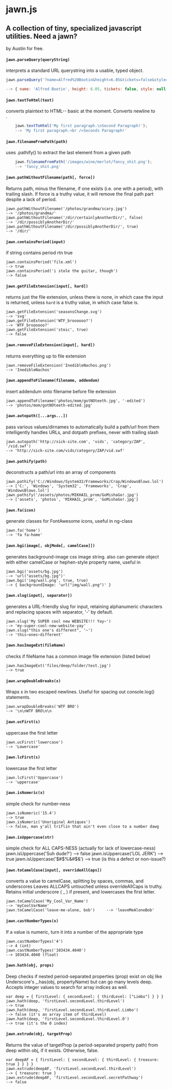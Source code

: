 # jawn.js
## A collection of tiny, specialized javascript utilities. Need a jawn?

by Austin for free.


#### `jawn.parseQuery(queryString)`
interprets a standard URL querystring into a usable, typed object.

```js
jawn.parseQuery('?name=Alfred%20Bootin&height=6.05&tickets=false&style=');

--> { name: 'Alfred Bootin', height: 6.05, tickets: false, style: null }
```



#### `jawn.textToHtml(text)`
converts plaintext to HTML-- basic at the moment. Converts newline to <br>.

```js
	jawn.textToHtml('My first paragraph.\nSecond Paragraph!');
	--> 'My first paragraph.<br />Seconds Paragraph!'
```


#### `jawn.filenameFromPath(path)`
uses .pathify() to extract the last element from a given path

```js
	jawn.filenameFromPath('/images/wine/merlot/fancy_shit.png');
	--> 'fancy_shit.png'
```


#### `jawn.pathWithoutFilename(path[, force])`
Returns path, minus the filename, if one exists (i.e. one with a period), with trailing slash.
If force is a truthy value, it will remove the final path part despite a lack of period.

	jawn.pathWithoutFilename('/photos/grandma/scary.jpg')
	--> '/photos/grandma/'
	jawn.pathWithoutFilename('/dir/certainlyAnotherDir/', false)
	--> '/dir/possiblyAnotherDir/'
	jawn.pathWithoutFilename('/dir/possiblyAnotherDir/', true)
	--> '/dir/'

#### `jawn.containsPeriod(input)`
if string contains period rtn true

	jawn.containsPeriod('file.xml')
	--> true
	jawn.containsPeriod('i stole the guitar, though')
	--> false

#### `jawn.getFileExtension(input[, hard])`
returns just the file extension, unless there is none, in which case the
input is returned, unless `hard` is a truthy value, in which case false is.

	jawn.getFileExtension('seasonsChange.svg')
	--> 'svg'
	jawn.getFileExtension('WTF_broooooo?')
	--> 'WTF_broooooo?'
	jawn.getFileExtension('stoic', true)
	--> false

#### `jawn.removeFileExtension(input[, hard])`
returns everything up to file extension

	jawn.removeFileExtension('InedibleNachos.png')
	-->	'InedibleNachos'

#### `jawn.appendToFilename(filename, addendum)`
insert addendum onto filename before file extension

	jawn.appendToFilename('photos/mom/gotNOteeth.jpg', '-edited')
	-->	'photos/mom/gotNOteeth-edited.jpg'

#### `jawn.autopath([...args...])`
pass various values/dirnames to automatically build a path/url from them
intelligently handles URLs, and dotpath prefixes, never with trailing slash

	jawn.autopath('http://sick-site.com', 'vids', 'category/ZAP', '/vid.swf')
	--> 'http://sick-site.com/vids/category/ZAP/vid.swf'

#### `jawn.pathify(path)`
deconstructs a path/url into an array of components

	jawn.pathify('C://Windows/System32/Frameworks/Crap/WindowsBlows.lol')
	--> ['C:', 'Windows', 'System32', 'Frameworks', 'Crap', 'WindowsBlows.lol']
	jawn.pathify('/assets/photos/MIKHAIL_prom/GoMishaGo!.jpg')
	--> ['assets', 'photos', 'MIKHAIL_prom', 'GoMishaGo!.jpg']

#### `jawn.fa(icon)`
generate classes for FontAwesome icons, useful in ng-class

	jawn.fa('home')
	--> 'fa fa-home'

#### `jawn.bgi(image[, objMode[, camelCase]])`
generates background-image css image string. also can generate object
with either camelCase or hephen-style property name, useful in <ng-style>

	jawn.bgi('assets/bg.jpg')
	--> 'url("assets/bg.jpg")'
	jawn.bgi('img/wall.png', true, true)
	--> { backgroundImage: 'url("img/wall.png")' }

#### `jawn.slug(input[, separator])`
generates a URL-friendly slug for input, retaining alphanumeric characters
and replacing spaces with separator, '-' by default.

	jawn.slug('My SUPER cool new WEBSITE!!! Yay~')
	--> 'my-super-cool-new-website-yay'
	jawn.slug("this one's different", '~')
	--> 'this~ones~different'

#### `jawn.hasImageExt(fileName)`
checks if fileName has a common image file extension (listed below)

	jawn.hasImageExt('files/deep/folder/test.jpg')
	--> true

#### `jawn.wrapDoubleBreaks(x)`
Wraps x in two escaped newlines. Useful for spacing out console.log() statements.

	jawn.wrapDoubleBreaks('WTF BRO')
	--> '\n\nWTF BRO\n\n

#### `jawn.ucFirst(s)`
uppercase the first letter

	jawn.ucFirst('lowercase')
	--> 'Lowercase'

#### `jawn.lcFirst(s)`
lowercase the first letter

	jawn.lcFirst('Uppercase')
	--> 'uppercase'

#### `jawn.isNumeric(x)`
simple check for number-ness

	jawn.isNumeric('15.4')
	--> true
	jawn.isNumeric('Unoriginal Antiques')
	--> false, man y'all triflin that ain't even close to a number dawg

#### `jawn.isUppercase(str)`
simple check for ALL CAPS-NESS (actually for lack of lowercase-ness)
	jawn.isUppercase('Suh dude?')
	--> false
	jawn.isUppercase('LOL JERK')
	--> true
	jawn.isUppercase('$#$%&#$&')
	--> true (is this a defect or non-issue?)


#### `jawn.toCamelCase(input[, overrideAllCaps])`
converts a value to camelCase, splitting by spaces, commas, and underscores
Leaves ALLCAPS untouched unless overrideAllCaps is truthy.
Retains initial underscore ( _ ) if present, and lowercases the first letter.

	jawn.toCamelCase('My_Cool_Var_Name')
	--> 'myCoolVarName'
	jawn.toCamelCase('leave-me-alone, bob')		--> 'leaveMeAloneBob'

#### `jawn.castNumberTypes(x)`
If a value is numeric, turn it into a number of the appropriate type

	jawn.castNumberTypes('4')
	--> 4 (int)
	jawn.castNumberTypes('103434.4040')
	--> 103434.4040 (float)


#### `jawn.hath(obj, props)`
Deep checks if nested period-separated properties (prop) exist on obj
like Underscore's _.has(obj, propertyName) but can go many levels deep.
Accepts integer values to search for array indices as well.

	var deep = { firstLevel: { secondLevel: { thirdLevel: ["Limbo"] } } }
	jawn.hath(deep, 'firstLevel.secondLevel.thirdLevel')
	--> true
	jawn.hath(deep, 'firstLevel.secondLevel.thirdLevel.Limbo')
	--> false (it's an array item of thirdLevel)
	jawn.hath(deep, 'firstLevel.secondLevel.thirdLevel.0')
	--> true (it's the 0 index)

#### `jawn.extrude(obj, targetProp)`
Returns the value of targetProp (a period-separated property path)
from deep within obj, if it exists. Otherwise, false.

	var deepAF = { firstLevel: { secondLevel: { thirdLevel: { treasure: true } } } }
	jawn.extrude(deepAF, 'firstLevel.secondLevel.thirdLevel')
	--> { treasure: true }
	jawn.extrude(deepAF, 'firstLevel.secondLevel.secretPathway')
	--> false
